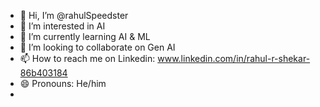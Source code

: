 - 👋 Hi, I’m @rahulSpeedster
- 👀 I’m interested in AI
- 🌱 I’m currently learning AI & ML
- 💞️ I’m looking to collaborate on Gen AI
- 📫 How to reach me on Linkedin: www.linkedin.com/in/rahul-r-shekar-86b403184
- 😄 Pronouns: He/him
- 

<!---
rahulSpeedster/rahulSpeedster is a ✨ special ✨ repository because its `README.md` (this file) appears on your GitHub profile.
You can click the Preview link to take a look at your changes.
--->
